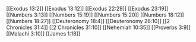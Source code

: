 [[Exodus 13:2]]
[[Exodus 13:12]]
[[Exodus 22:29]]
[[Exodus 23:19]]
[[Numbers 3:13]]
[[Numbers 15:19]]
[[Numbers 15:20]]
[[Numbers 18:12]]
[[Numbers 18:27]]
[[Deuteronomy 18:4]]
[[Deuteronomy 26:10]]
[[2 Chronicles 31:4]]
[[2 Chronicles 31:10]]
[[Nehemiah 10:35]]
[[Proverbs 3:9]]
[[Malachi 3:10]]
[[James 1:18]]
